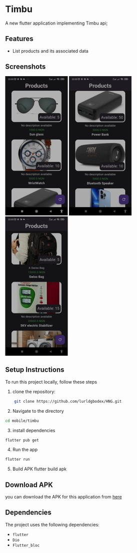 # Timbu

A new flutter application implementing Timbu api;

## Features

- List products and its associated data

## Screenshots

<img src="screenshots/screenshot1.jpg" width="200" alt="screenshot1" />
<img src="screenshots/screenshot2.jpg" width="200" alt="screenshot2" />
<img src="screenshots/screenshot3.jpg" width="200" alt="screenshot3" />

## Setup Instructions

To run this project locally, follow these steps

1. clone the repository:

```bash
    git clone https://github.com/lurldgbodex/HNG.git
```

2. Navigate to the directory

```bash
cd mobile/timbu
```

3. install dependencies

```bash
flutter pub get
```

4. Run the app

```bash
flutter run
```

5. Build APK
   flutter build apk

## Download APK

you can download the APK for this application from [here](https://github.com/lurldgbodex/HNG/releases/download/v1.0.5/app-release.apk)

## Dependencies

The project uses the following dependencies:

- `flutter`
- `Dio`
- `Flutter_bloc`
